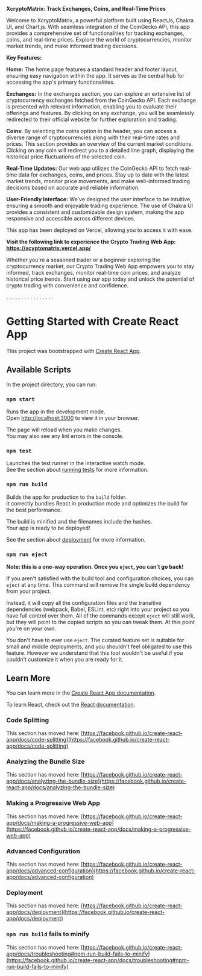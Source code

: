 **XcryptoMatrix: Track Exchanges, Coins, and Real-Time Prices**

Welcome to XcryptoMatrix, a powerful platform built using ReactJs, Chakra UI, and Chart.js. With seamless integration of the CoinGecko API, this app provides a comprehensive set of functionalities for tracking exchanges, coins, and real-time prices. Explore the world of cryptocurrencies, monitor market trends, and make informed trading decisions.

**Key Features:**

**Home:** The home page features a standard header and footer layout, ensuring easy navigation within the app. It serves as the central hub for accessing the app's primary functionalities.

**Exchanges:** In the exchanges section, you can explore an extensive list of cryptocurrency exchanges fetched from the CoinGecko API. Each exchange is presented with relevant information, enabling you to evaluate their offerings and features. By clicking on any exchange, you will be seamlessly redirected to their official website for further exploration and trading.

**Coins:** By selecting the coins option in the header, you can access a diverse range of cryptocurrencies along with their real-time rates and prices. This section provides an overview of the current market conditions. Clicking on any coin will redirect you to a detailed line graph, displaying the historical price fluctuations of the selected coin.

**Real-Time Updates:** Our web app utilizes the CoinGecko API to fetch real-time data for exchanges, coins, and prices. Stay up to date with the latest market trends, monitor price movements, and make well-informed trading decisions based on accurate and reliable information.

**User-Friendly Interface:** We've designed the user interface to be intuitive, ensuring a smooth and enjoyable trading experience. The use of Chakra UI provides a consistent and customizable design system, making the app responsive and accessible across different devices.

This app has been deployed on Vercel, allowing you to access it with ease. 

**Visit the following link to experience the Crypto Trading Web App: https://xcyptomatrix.vercel.app/**

Whether you're a seasoned trader or a beginner exploring the cryptocurrency market, our Crypto Trading Web App empowers you to stay informed, track exchanges, monitor real-time coin prices, and analyze historical price trends. Start using our app today and unlock the potential of crypto trading with convenience and confidence.

.
.
.
.
.
.
.
.
.
.
.
.
.
.
.
.

















# Getting Started with Create React App

This project was bootstrapped with [Create React App](https://github.com/facebook/create-react-app).

## Available Scripts

In the project directory, you can run:

### `npm start`

Runs the app in the development mode.\
Open [http://localhost:3000](http://localhost:3000) to view it in your browser.

The page will reload when you make changes.\
You may also see any lint errors in the console.

### `npm test`

Launches the test runner in the interactive watch mode.\
See the section about [running tests](https://facebook.github.io/create-react-app/docs/running-tests) for more information.

### `npm run build`

Builds the app for production to the `build` folder.\
It correctly bundles React in production mode and optimizes the build for the best performance.

The build is minified and the filenames include the hashes.\
Your app is ready to be deployed!

See the section about [deployment](https://facebook.github.io/create-react-app/docs/deployment) for more information.

### `npm run eject`

**Note: this is a one-way operation. Once you `eject`, you can't go back!**

If you aren't satisfied with the build tool and configuration choices, you can `eject` at any time. This command will remove the single build dependency from your project.

Instead, it will copy all the configuration files and the transitive dependencies (webpack, Babel, ESLint, etc) right into your project so you have full control over them. All of the commands except `eject` will still work, but they will point to the copied scripts so you can tweak them. At this point you're on your own.

You don't have to ever use `eject`. The curated feature set is suitable for small and middle deployments, and you shouldn't feel obligated to use this feature. However we understand that this tool wouldn't be useful if you couldn't customize it when you are ready for it.

## Learn More

You can learn more in the [Create React App documentation](https://facebook.github.io/create-react-app/docs/getting-started).

To learn React, check out the [React documentation](https://reactjs.org/).

### Code Splitting

This section has moved here: [https://facebook.github.io/create-react-app/docs/code-splitting](https://facebook.github.io/create-react-app/docs/code-splitting)

### Analyzing the Bundle Size

This section has moved here: [https://facebook.github.io/create-react-app/docs/analyzing-the-bundle-size](https://facebook.github.io/create-react-app/docs/analyzing-the-bundle-size)

### Making a Progressive Web App

This section has moved here: [https://facebook.github.io/create-react-app/docs/making-a-progressive-web-app](https://facebook.github.io/create-react-app/docs/making-a-progressive-web-app)

### Advanced Configuration

This section has moved here: [https://facebook.github.io/create-react-app/docs/advanced-configuration](https://facebook.github.io/create-react-app/docs/advanced-configuration)

### Deployment

This section has moved here: [https://facebook.github.io/create-react-app/docs/deployment](https://facebook.github.io/create-react-app/docs/deployment)

### `npm run build` fails to minify

This section has moved here: [https://facebook.github.io/create-react-app/docs/troubleshooting#npm-run-build-fails-to-minify](https://facebook.github.io/create-react-app/docs/troubleshooting#npm-run-build-fails-to-minify)
